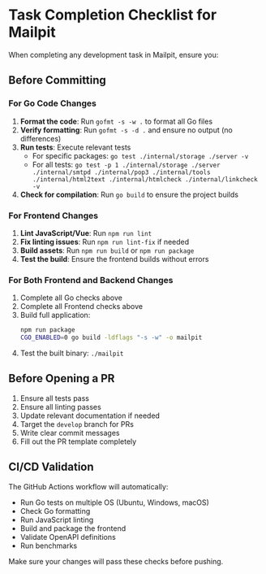 # Task Completion Checklist for Mailpit

When completing any development task in Mailpit, ensure you:

## Before Committing

### For Go Code Changes
1. **Format the code**: Run `gofmt -s -w .` to format all Go files
2. **Verify formatting**: Run `gofmt -s -d .` and ensure no output (no differences)
3. **Run tests**: Execute relevant tests
   - For specific packages: `go test ./internal/storage ./server -v`
   - For all tests: `go test -p 1 ./internal/storage ./server ./internal/smtpd ./internal/pop3 ./internal/tools ./internal/html2text ./internal/htmlcheck ./internal/linkcheck -v`
4. **Check for compilation**: Run `go build` to ensure the project builds

### For Frontend Changes
1. **Lint JavaScript/Vue**: Run `npm run lint`
2. **Fix linting issues**: Run `npm run lint-fix` if needed
3. **Build assets**: Run `npm run build` or `npm run package`
4. **Test the build**: Ensure the frontend builds without errors

### For Both Frontend and Backend Changes
1. Complete all Go checks above
2. Complete all Frontend checks above
3. Build full application:
   ```bash
   npm run package
   CGO_ENABLED=0 go build -ldflags "-s -w" -o mailpit
   ```
4. Test the built binary: `./mailpit`

## Before Opening a PR
1. Ensure all tests pass
2. Ensure all linting passes
3. Update relevant documentation if needed
4. Target the `develop` branch for PRs
5. Write clear commit messages
6. Fill out the PR template completely

## CI/CD Validation
The GitHub Actions workflow will automatically:
- Run Go tests on multiple OS (Ubuntu, Windows, macOS)
- Check Go formatting
- Run JavaScript linting
- Build and package the frontend
- Validate OpenAPI definitions
- Run benchmarks

Make sure your changes will pass these checks before pushing.